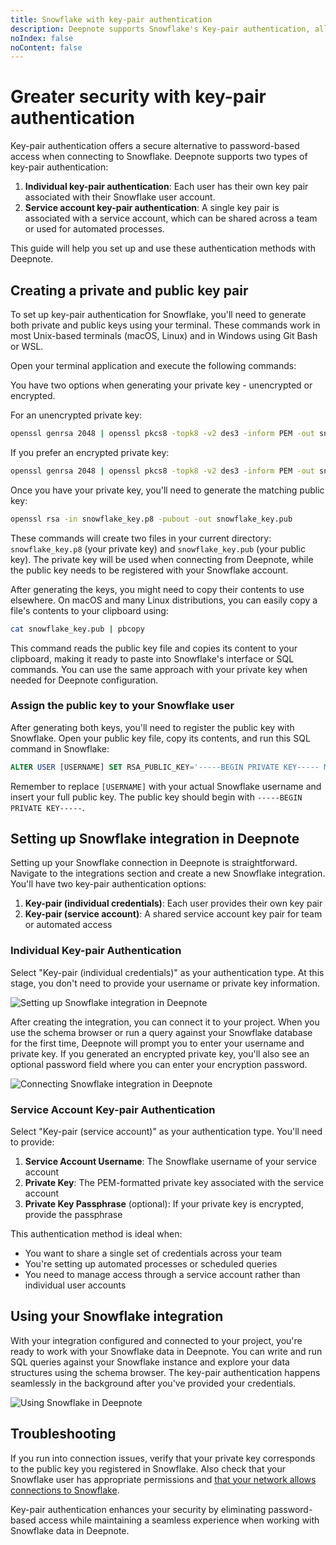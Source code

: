 ```yaml
---
title: Snowflake with key-pair authentication
description: Deepnote supports Snowflake's Key-pair authentication, allowing you to securely authenticate users with private keys
noIndex: false
noContent: false
---
```


# Greater security with key-pair authentication

Key-pair authentication offers a secure alternative to password-based access when connecting to Snowflake. Deepnote supports two types of key-pair authentication:

1. **Individual key-pair authentication**: Each user has their own key pair associated with their Snowflake user account.
2. **Service account key-pair authentication**: A single key pair is associated with a service account, which can be shared across a team or used for automated processes.

This guide will help you set up and use these authentication methods with Deepnote.

## Creating a private and public key pair

To set up key-pair authentication for Snowflake, you'll need to generate both private and public keys using your terminal. These commands work in most Unix-based terminals (macOS, Linux) and in Windows using Git Bash or WSL.

Open your terminal application and execute the following commands:

You have two options when generating your private key - unencrypted or encrypted.

For an unencrypted private key:

```sh
openssl genrsa 2048 | openssl pkcs8 -topk8 -v2 des3 -inform PEM -out snowflake_key.p8 --no-crypt
```

If you prefer an encrypted private key:

```sh
openssl genrsa 2048 | openssl pkcs8 -topk8 -v2 des3 -inform PEM -out snowflake_key.p8
```

Once you have your private key, you'll need to generate the matching public key:

```sh
openssl rsa -in snowflake_key.p8 -pubout -out snowflake_key.pub
```

These commands will create two files in your current directory: `snowflake_key.p8` (your private key) and `snowflake_key.pub` (your public key). The private key will be used when connecting from Deepnote, while the public key needs to be registered with your Snowflake account.

After generating the keys, you might need to copy their contents to use elsewhere. On macOS and many Linux distributions, you can easily copy a file's contents to your clipboard using:

```sh
cat snowflake_key.pub | pbcopy
```

This command reads the public key file and copies its content to your clipboard, making it ready to paste into Snowflake's interface or SQL commands. You can use the same approach with your private key when needed for Deepnote configuration.

### Assign the public key to your Snowflake user

After generating both keys, you'll need to register the public key with Snowflake. Open your public key file, copy its contents, and run this SQL command in Snowflake:

```sql
ALTER USER [USERNAME] SET RSA_PUBLIC_KEY='-----BEGIN PRIVATE KEY----- MIIEvg...';
```

Remember to replace `[USERNAME]` with your actual Snowflake username and insert your full public key. The public key should begin with `-----BEGIN PRIVATE KEY-----`.

## Setting up Snowflake integration in Deepnote

Setting up your Snowflake connection in Deepnote is straightforward. Navigate to the integrations section and create a new Snowflake integration. You'll have two key-pair authentication options:

1. **Key-pair (individual credentials)**: Each user provides their own key pair
2. **Key-pair (service account)**: A shared service account key pair for team or automated access

### Individual Key-pair Authentication

Select "Key-pair (individual credentials)" as your authentication type. At this stage, you don't need to provide your username or private key information.

![Setting up Snowflake integration in Deepnote](https://media.graphassets.com/BHWN4DZwQxSChWJcxhCe)

After creating the integration, you can connect it to your project. When you use the schema browser or run a query against your Snowflake database for the first time, Deepnote will prompt you to enter your username and private key. If you generated an encrypted private key, you'll also see an optional password field where you can enter your encryption password.

![Connecting Snowflake integration in Deepnote](https://media.graphassets.com/TcO2af5pTHuBP2MPxdCe)

### Service Account Key-pair Authentication

Select "Key-pair (service account)" as your authentication type. You'll need to provide:

1. **Service Account Username**: The Snowflake username of your service account
2. **Private Key**: The PEM-formatted private key associated with the service account
3. **Private Key Passphrase** (optional): If your private key is encrypted, provide the passphrase

This authentication method is ideal when:

- You want to share a single set of credentials across your team
- You're setting up automated processes or scheduled queries
- You need to manage access through a service account rather than individual user accounts

## Using your Snowflake integration

With your integration configured and connected to your project, you're ready to work with your Snowflake data in Deepnote. You can write and run SQL queries against your Snowflake instance and explore your data structures using the schema browser. The key-pair authentication happens seamlessly in the background after you've provided your credentials.

![Using Snowflake in Deepnote](https://media.graphassets.com/EOyNjvLRkeiRGfmWyGLt)

## Troubleshooting

If you run into connection issues, verify that your private key corresponds to the public key you registered in Snowflake. Also check that your Snowflake user has appropriate permissions and [that your network allows connections to Snowflake](/docs/snowflake#allowing-deepnote-to-access-snowflake).

Key-pair authentication enhances your security by eliminating password-based access while maintaining a seamless experience when working with Snowflake data in Deepnote.
